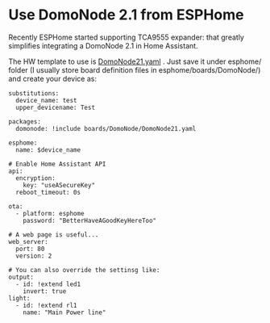 # Use DomoNode 2.1 from ESPHome

Recently ESPHome started supporting TCA9555 expander: that greatly simplifies integrating a DomoNode 2.1 in Home Assistant.

The HW template to use is [DomoNode21.yaml](DomoNode21.yaml) . Just save it under esphome/ folder (I usually store board definition files in esphome/boards/DomoNode/) and create your device as:

    substitutions:
      device_name: test
      upper_devicename: Test
    
    packages:
      domonode: !include boards/DomoNode/DomoNode21.yaml
    
    esphome:
      name: $device_name
    
    # Enable Home Assistant API
    api:
      encryption:
        key: "useASecureKey"
      reboot_timeout: 0s
    
    ota:
      - platform: esphome
        password: "BetterHaveAGoodKeyHereToo"
    
    # A web page is useful...
    web_server:
      port: 80
      version: 2
    
    # You can also override the settinsg like:
    output:
      - id: !extend led1
        invert: true
    light:
      - id: !extend rl1
        name: "Main Power line"
